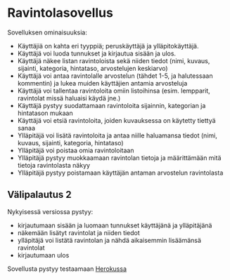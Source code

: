 # Ravintolasovellus


Sovelluksen ominaisuuksia:

- Käyttäjiä on kahta eri tyyppiä; peruskäyttäjä ja ylläpitokäyttäjä.
- Käyttäjä voi luoda tunnukset ja kirjautua sisään ja ulos. 
- Käyttäjä näkee listan ravintoloista sekä niiden tiedot (nimi, kuvaus, sijainti, kategoria, hintataso, arvostelujen keskiarvo)
- Käyttäjä voi antaa ravintolalle arvostelun (tähdet 1-5, ja halutessaan kommentin) ja lukea muiden käyttäjien antamia arvosteluja
- Käyttäjä voi tallentaa ravintoloita omiin listoihinsa (esim. lempparit, ravintolat missä haluaisi käydä jne.)
- Käyttäjä pystyy suodattamaan ravintoloita sijainnin, kategorian ja hintatason mukaan
- Käyttäjä voi etsiä ravintoloita, joiden kuvauksessa on käytetty tiettyä sanaa
- Ylläpitäjä voi lisätä ravintoloita ja antaa niille haluamansa tiedot (nimi, kuvaus, sijainti, kategoria, hintataso)
- Ylläpitäjä voi poistaa omia ravintoloitaan
- Ylläpitäjä pystyy muokkaamaan ravintolan tietoja ja määrittämään mitä tietoja ravintolasta näkyy
- Ylläpitäjä pystyy poistamaan käyttäjän antaman arvostelun ravintolasta

## Välipalautus 2
Nykyisessä versiossa pystyy:
- kirjautumaan sisään ja luomaan tunnukset käyttäjänä ja ylläpitäjänä
- näkemään lisätyt ravintolat ja niiden tiedot
- ylläpitäjä voi listätä ravintolan ja nähdä aikaisemmin lisäämänsä ravintolat
- kirjautumaan ulos

Sovellusta pystyy testaamaan [Herokussa](https://tsoha-restaurant-app.herokuapp.com/) 
